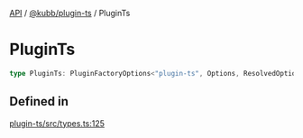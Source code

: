[API](../../../packages.md) / [@kubb/plugin-ts](../index.md) / PluginTs

# PluginTs

```ts
type PluginTs: PluginFactoryOptions<"plugin-ts", Options, ResolvedOptions, never, ResolvePathOptions>;
```

## Defined in

[plugin-ts/src/types.ts:125](https://github.com/kubb-project/kubb/blob/dcebbafbee668a7722775212bce85eec29e39573/packages/plugin-ts/src/types.ts#L125)
